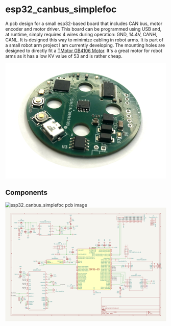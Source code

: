 # esp32_canbus_simplefoc
A pcb design for a small esp32-based board that includes CAN bus, motor encoder and motor driver. This board can be
programmed using USB and, at runtime, simply requires 4 wires during operation: GND, 14.4V, CANH, CANL. It is designed 
this way to minimize cabling in robot arms. It is part of a small robot arm project I am currently developing. The
mounting holes are designed to directly fit a [TMotor GB4106 Motor](https://store.tmotor.com/product/gb4106-gimbal-type.html).
It's a great motor for robot arms as it has a low KV value of 53 and is rather cheap.

<img src="padman.png" alt="esp32_canbus_simplefoc pcb image" width="800"/>

## Components

<img src="padman_topdown.png" alt="esp32_canbus_simplefoc pcb image" width="800"/>

<img src="schematic.png" alt="schematic" width="800"/>